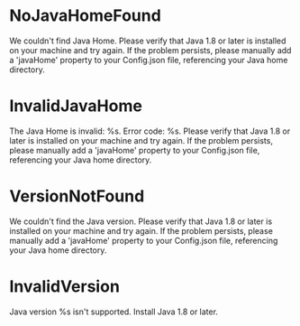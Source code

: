 # NoJavaHomeFound

We couldn't find Java Home.
Please verify that Java 1.8 or later is installed on your machine and try again.
If the problem persists, please manually add a 'javaHome' property to your Config.json file, referencing your Java home directory.

# InvalidJavaHome

The Java Home is invalid: %s. Error code: %s.
Please verify that Java 1.8 or later is installed on your machine and try again.
If the problem persists, please manually add a 'javaHome' property to your Config.json file, referencing your Java home directory.

# VersionNotFound

We couldn't find the Java version.
Please verify that Java 1.8 or later is installed on your machine and try again.
If the problem persists, please manually add a 'javaHome' property to your Config.json file, referencing your Java home directory.

# InvalidVersion

Java version %s isn't supported. Install Java 1.8 or later.